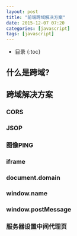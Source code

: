 ```yaml
---
layout: post
title: "前端跨域解决方案"
date: 2015-12-07 07:20
categories: [javascript]
tags: [javascript]
---
```


*  目录
{:toc}

## 什么是跨域?

## 跨域解决方案

### CORS

### JSOP

### 图像PING

### iframe

### document.domain

### window.name

### window.postMessage

### 服务器设置中间代理页

